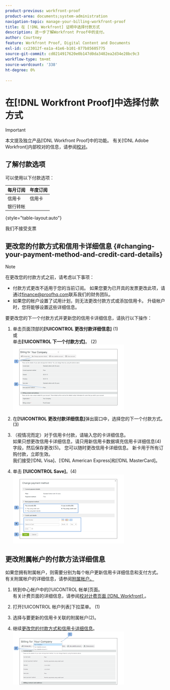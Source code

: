 ```yaml
---
product-previous: workfront-proof
product-area: documents;system-administration
navigation-topic: manage-your-billing-workfront-proof
title: 在 [!DNL Workfront] 证明中选择付款方式
description: 进一步了解Workfront Proof中的支付。
author: Courtney
feature: Workfront Proof, Digital Content and Documents
exl-id: cc23012f-ea1a-41e6-b101-877b85605775
source-git-commit: cd0214917620e0b147d0da3402ea2d34e28bc9c3
workflow-type: tm+mt
source-wordcount: '338'
ht-degree: 0%

---
```


# 在[!DNL Workfront Proof]中选择付款方式

>[!IMPORTANT]
>
>本文提及独立产品[!DNL Workfront Proof]中的功能。 有关[!DNL Adobe Workfront]内部校对的信息，请参阅[校对](../../../review-and-approve-work/proofing/proofing.md)。

## 了解付款选项

可以使用以下付款选项：

| **每月订阅** | **年度订阅** |
|---|---|
| 信用卡 | 信用卡 |
| 银行转帐 |  |

{style="table-layout:auto"}

我们不接受支票

## 更改您的付款方式和信用卡详细信息 {#changing-your-payment-method-and-credit-card-details}

>[!NOTE]
>
>在更改您的付款方式之前，请考虑以下事项：
>
>* 付款方式更改不适用于您的当前订阅。 如果您要为已开具的发票更改此项，请通过[finance@proofhq.com](mailto:finance@proofhq.com)联系我们的财务团队。
>* 如果您的帐户设置了试用计划，则无法更改付款方式或添加信用卡。 升级帐户时，您将能够设置这些详细信息。
>



要更改您的下一个付款方式并更新您的信用卡详细信息，请执行以下操作：

1. 单击页面顶部的&#x200B;**[!UICONTROL 更改付款详细信息]** (1)\
   或\
   单击&#x200B;**[!UICONTROL 下一个付款方式]**。 (2)\
   ![Payment_and_CC_details1.png](assets/payment-and-cc-details1-350x205.png)

1. 在&#x200B;**[!UICONTROL 更改付款详细信息]**&#x200B;弹出窗口中，选择您的下一个付款方式。 (3)
1. （视情况而定）对于信用卡付款，请输入您的卡详细信息。\
   如果只想更改信用卡详细信息，请只用新信用卡数据填充信用卡详细信息(4)字段，然后保存更改(5)。 您可以随时更改信用卡详细信息。 新卡用于所有订购付款，立即生效。\
   我们接受[!DNL Visa]、[!DNL American Express]和[!DNL MasterCard]。

1. 单击 **[!UICONTROL Save]**。(4)\
   ![Payment_and_CC_details.png](assets/payment-and-cc-details-350x217.png)

## 更改附属帐户的付款方法详细信息

如果您拥有附属帐户，则需要分别为每个帐户更新信用卡详细信息和支付方式。 有关附属帐户的详细信息，请参阅[附属帐户。](https://support.workfront.com/hc/en-us/sections/115000921108-Satellite-accounts)

1. 转到中心帐户中的[!UICONTROL 帐单]页面。\
   有关计费页面的详细信息，请参阅[校对计费页面 [!DNL Workfront] ](../../../workfront-proof/wp-billingsettings/manage-your-billing/wp-billing-page.md)。

1. 打开[!UICONTROL 帐户列表]下拉菜单。 (1)
1. 选择与要更新的信用卡关联的附属帐户(2)。
1. 继续[更改您的付款方式和信用卡详细信息](#changing-your-payment-method-and-credit-card-details)。\
   ![Satellite_Account_Billing_Page.png](assets/satellite-account-billing-page-350x167.png)
